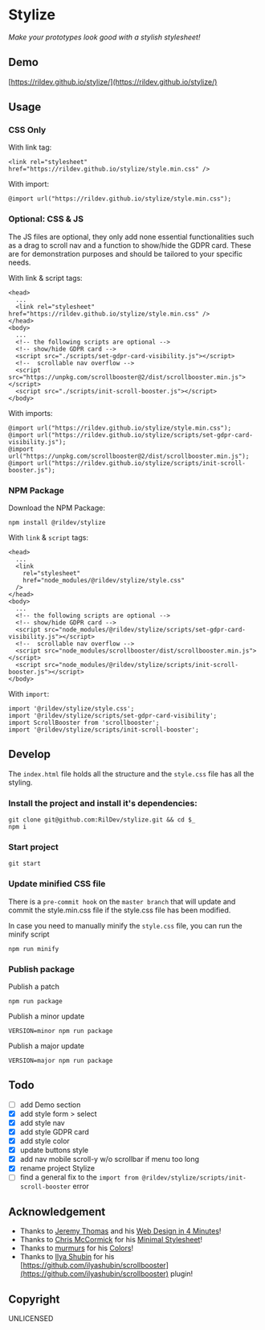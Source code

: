 # Stylize

_Make your prototypes look good with a stylish stylesheet!_

## Demo

[https://rildev.github.io/stylize/](https://rildev.github.io/stylize/)

## Usage

### CSS Only

With link tag:

```
<link rel="stylesheet" href="https://rildev.github.io/stylize/style.min.css" />
```

With import:

```
@import url("https://rildev.github.io/stylize/style.min.css");
```

### Optional: CSS & JS

The JS files are optional, they only add none essential functionalities such as a drag to scroll nav and a function to show/hide the GDPR card. These are for demonstration purposes and should be tailored to your specific needs.

With link & script tags:

```
<head>
  ...
  <link rel="stylesheet" href="https://rildev.github.io/stylize/style.min.css" />
</head>
<body>
  ...
  <!-- the following scripts are optional -->
  <!-- show/hide GDPR card -->
  <script src="./scripts/set-gdpr-card-visibility.js"></script>
  <!--  scrollable nav overflow -->
  <script src="https://unpkg.com/scrollbooster@2/dist/scrollbooster.min.js"></script>
  <script src="./scripts/init-scroll-booster.js"></script>
</body>
```

With imports:

```
@import url("https://rildev.github.io/stylize/style.min.css");
@import url("https://rildev.github.io/stylize/scripts/set-gdpr-card-visibility.js");
@import url("https://unpkg.com/scrollbooster@2/dist/scrollbooster.min.js");
@import url("https://rildev.github.io/stylize/scripts/init-scroll-booster.js");
```

### NPM Package

Download the NPM Package:

```
npm install @rildev/stylize
```

With `link` & `script` tags:

```
<head>
  ...
  <link
    rel="stylesheet"
    href="node_modules/@rildev/stylize/style.css"
  />
</head>
<body>
  ...
  <!-- the following scripts are optional -->
  <!-- show/hide GDPR card -->
  <script src="node_modules/@rildev/stylize/scripts/set-gdpr-card-visibility.js"></script>
  <!--  scrollable nav overflow -->
  <script src="node_modules/scrollbooster/dist/scrollbooster.min.js"></script>
  <script src="node_modules/@rildev/stylize/scripts/init-scroll-booster.js"></script>
</body>
```

With `import`:

```
import '@rildev/stylize/style.css';
import '@rildev/stylize/scripts/set-gdpr-card-visibility';
import ScrollBooster from 'scrollbooster';
import '@rildev/stylize/scripts/init-scroll-booster';
```

## Develop

The `index.html` file holds all the structure and the `style.css` file has all the styling.

### Install the project and install it's dependencies:

```
git clone git@github.com:RilDev/stylize.git && cd $_
npm i
```

### Start project

```
git start
```

### Update minified CSS file

There is a `pre-commit hook` on the `master branch` that will update and commit the style.min.css file if the style.css file has been modified.

In case you need to manually minify the `style.css` file, you can run the minify script

```
npm run minify
```

### Publish package

Publish a patch

```
npm run package
```

Publish a minor update

```
VERSION=minor npm run package
```

Publish a major update

```
VERSION=major npm run package
```

## Todo

- [ ] add Demo section
- [x] add style form > select
- [x] add style nav
- [x] add style GDPR card
- [x] add style color
- [x] update buttons style
- [x] add nav mobile scroll-y w/o scrollbar if menu too long
- [x] rename project Stylize
- [ ] find a general fix to the `import from @rildev/stylize/scripts/init-scroll-booster` error

## Acknowledgement

- Thanks to [Jeremy Thomas](https://jgthms.com/) and his [Web Design in 4 Minutes](https://jgthms.com/web-design-in-4-minutes/)!
- Thanks to [Chris McCormick](https://github.com/chr15m) for his [Minimal Stylesheet](https://github.com/chr15m/minimal-stylesheet)!
- Thanks to [murmurs](https://github.com/mrmrs) for his [Colors](https://clrs.cc/)!
- Thanks to [Ilya Shubin](https://github.com/ilyashubin) for his [https://github.com/ilyashubin/scrollbooster](https://github.com/ilyashubin/scrollbooster) plugin!

## Copyright

UNLICENSED
